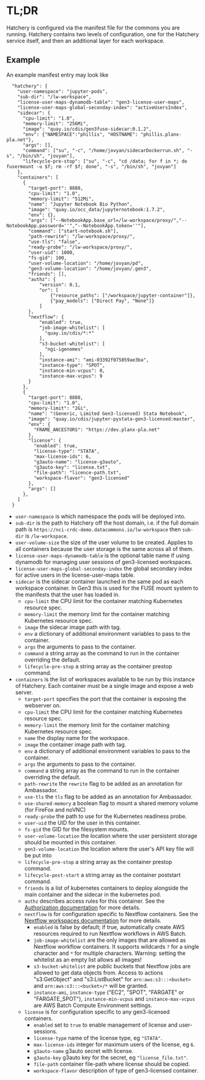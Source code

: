 
# TL;DR

Hatchery is configured via the manifest file for the commons you are running. Hatchery contains two levels of configuration, one for the Hatchery service itself, and then an additional layer for each workspace.

## Example

An example manifest entry may look like

```
  "hatchery": {
    "user-namespace": "jupyter-pods",
    "sub-dir": "/lw-workspace",
    "license-user-maps-dynamodb-table": "gen3-license-user-maps",
    "license-user-maps-global-seconday-index": "activeUsersIndex",
    "sidecar": {
      "cpu-limit": "1.0",
      "memory-limit": "256Mi",
      "image": "quay.io/cdis/gen3fuse-sidecar:0.1.2",
      "env": {"NAMESPACE":"phillis", "HOSTNAME": "phillis.planx-pla.net"},
      "args": [],
      "command": ["su", "-c", "/home/jovyan/sidecarDockerrun.sh", "-s", "/bin/sh", "jovyan"],
      "lifecycle-pre-stop": ["su", "-c", "cd /data; for f in *; do fusermount -u $f; rm -rf $f; done", "-s", "/bin/sh", "jovyan"]
    },
    "containers": [
      {
        "target-port": 8888,
        "cpu-limit": "1.0",
        "memory-limit": "512Mi",
        "name": "Jupyter Notebook Bio Python",
        "image": "quay.io/occ_data/jupyternotebook:1.7.2",
        "env": {},
        "args": ["--NotebookApp.base_url=/lw-workspace/proxy/","--NotebookApp.password=''","--NotebookApp.token=''"],
        "command": ["start-notebook.sh"],
        "path-rewrite": "/lw-workspace/proxy/",
        "use-tls": "false",
        "ready-probe": "/lw-workspace/proxy/",
        "user-uid": 1000,
        "fs-gid": 100,
        "user-volume-location": "/home/jovyan/pd",
        "gen3-volume-location": "/home/jovyan/.gen3",
        "friends": [],
        "authz": {
            "version": 0.1,
            "or": [
                {"resource_paths": ["/workspace/jupyter-container"]},
                {"pay_models": ["Direct Pay", "None"]}
            ]
        },
        "nextflow": {
            "enabled": true,
            "job-image-whitelist": [
              "quay.io/cdis/*:*"
            ],
            "s3-bucket-whitelist": [
              "ngi-igenomes"
            ],
            "instance-ami": "ami-03392f075059ae3ba",
            "instance-type": "SPOT",
            "instance-min-vcpus": 0,
            "instance-max-vcpus": 9
        }
      },
      {
        "target-port": 8888,
        "cpu-limit": "1.0",
        "memory-limit": "2Gi",
        "name": "(Generic, Limited Gen3-licensed) Stata Notebook",
        "image": "quay.io/cdis/jupyter-pystata-gen3-licensed:master",
        "env": {
          "FRAME_ANCESTORS": "https://dev.planx-pla.net"
        },
        "license": {
          "enabled": true,
          "license-type": "STATA",
          "max-license-ids": 6,
          "g3auto-name": "license-g3auto",
          "g3auto-key": "license.txt",
          "file-path": "licence-path.txt",
          "workspace-flavor": "gen3-licensed"
        },
        "args": []
      },
    ]
  }
```

* `user-namespace` is which namespace the pods will be deployed into.
* `sub-dir` is the path to Hatchery off the host domain, i.e. if the full domain path is `https://nci-crdc-demo.datacommons.io/lw-workspace` then `sub-dir` is `/lw-workspace`.
* `user-volume-size` the size of the user volume to be created. Applies to all containers because the user storage is the same across all of them.
* `license-user-maps-dynamodb-table` is the optional table name if using dynamodb for managing user sessions of gen3-licensed workspaces.
* `license-user-maps-global-seconday-index` the global secondary index for active users in the license-user-maps table.
* `sidecar` is the sidecar container launched in the same pod as each workspace container. In Gen3 this is used for the FUSE mount system to the manifests that the user has loaded in.
    * `cpu-limit` the CPU limit for the container matching Kubernetes resource spec.
    * `memory-limit` the memory limit for the container matching Kubernetes resource spec.
    * `image` the sidecar image path with tag.
    * `env` a dictionary of additional environment variables to pass to the container.
    * `args` the arguments to pass to the container.
    * `command` a string array as the command to run in the container overriding the default.
    * `lifecycle-pre-stop` a string array as the container prestop command.
* `containers` is the list of workspaces available to be run by this instance of Hatchery. Each container must be a single image and expose a web server.
    * `target-port` specifies the port that the container is exposing the webserver on.
    * `cpu-limit` the CPU limit for the container matching Kubernetes resource spec.
    * `memory-limit` the memory limit for the container matching Kubernetes resource spec.
    * `name` the display name for the workspace.
    * `image` the container image path with tag.
    * `env` a dictionary of additional environment variables to pass to the container.
    * `args` the arguments to pass to the container.
    * `command` a string array as the command to run in the container overriding the default.
    * `path-rewrite` the `rewrite` flag to be added as an annotation for Ambassador.
    * `use-tls` the `tls` flag to be added as an annotation for Ambassador.
    * `use-shared-memory` a boolean flag to mount a shared memory volume (for FireFox and noVNC)
    * `ready-probe` the path to use for the Kubernetes readiness probe.
    * `user-uid` the UID for the user in this container.
    * `fs-gid` the GID for the filesystem mounts.
    * `user-volume-location` the location where the user persistent storage should be mounted in this container.
    * `gen3-volume-location` the location where the user's API key file will be put into
    * `lifecycle-pre-stop` a string array as the container prestop command.
    * `lifecycle-post-start` a string array as the container poststart command.
    * `friends` is a list of kubernetes containers to deploy alongside the main container and the sidecar in the kubernetes pod.
    * `authz` describes access rules for this container. See the [Authorization documentation](/doc/explanation/authorization.md) for more details.
    * `nextflow` is for configuration specific to Nextflow containers. See the [Nextflow workspaces documentation](/doc/explanation/nextflow.md) for more details.
      * `enabled` is false by default; if true, automatically create AWS resources required to run Nextflow workflows in AWS Batch.
      * `job-image-whitelist` are the only images that are allowed as Nextflow workflow containers. It supports wildcards `?` for a single character and `*` for multiple characters. Warning: setting the whitelist as an empty list allows all images!
      * `s3-bucket-whitelist` are public buckets that Nextflow jobs are allowed to get data objects from. Access to actions "s3:GetObject" and "s3:ListBucket" for `arn:aws:s3:::<bucket>` and `arn:aws:s3:::<bucket>/*` will be granted.
      * `instance-ami`, `instance-type` ("EC2", "SPOT", "FARGATE" or "FARGATE_SPOT"), `instance-min-vcpus` and `instance-max-vcpus` are AWS Batch Compute Environment settings.
    * `license` is for configuration specific to any gen3-licensed containers.
      * `enabled` set to `true` to enable management of license and user-sessions.
      * `license-type` name of the license type, eg `"STATA"`.
      * `max-license-ids` integer for maximum users of the license, eg `6`.
      * `g3auto-name` g3auto secret with license.
      * `g3auto-key` g3auto key for the secret, eg `"license_file.txt"`.
      * `file-path` container file-path where license should be copied.
      * `workspace-flavor` description of type of gen3-licensed container.
